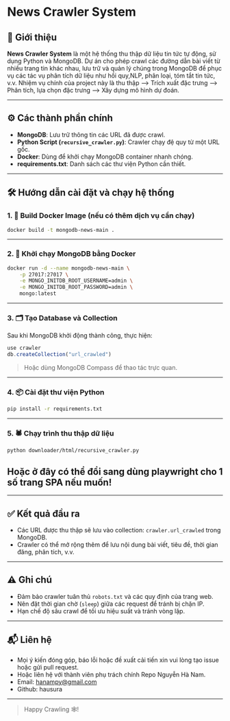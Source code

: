 ﻿#  News Crawler System

## 📌 Giới thiệu

**News Crawler System** là một hệ thống thu thập dữ liệu tin tức tự động, sử dụng Python và MongoDB. Dự án cho phép crawl các đường dẫn bài viết từ nhiều trang tin khác nhau, lưu trữ và quản lý chúng trong MongoDB để phục vụ các tác vụ phân tích dữ liệu như hồi quy,NLP, phân loại, tóm tắt tin tức, v.v.
Nhiệm vụ chính của project này là thu thập --> Trích xuất đặc trưng --> Phân tích, lựa chọn đặc trưng --> Xây dựng mô hình dự đoán.

---

## ⚙️ Các thành phần chính

- **MongoDB**: Lưu trữ thông tin các URL đã được crawl.
- **Python Script (`recursive_crawler.py`)**: Crawler chạy đệ quy từ một URL gốc.
- **Docker**: Dùng để khởi chạy MongoDB container nhanh chóng.
- **requirements.txt**: Danh sách các thư viện Python cần thiết.

---

## 🛠 Hướng dẫn cài đặt và chạy hệ thống

### 1. 🔧 Build Docker Image (nếu có thêm dịch vụ cần chạy)

```bash
docker build -t mongodb-news-main .
```

---

### 2. 🚀 Khởi chạy MongoDB bằng Docker

```bash
docker run -d --name mongodb-news-main \
    -p 27017:27017 \
    -e MONGO_INITDB_ROOT_USERNAME=admin \
    -e MONGO_INITDB_ROOT_PASSWORD=admin \
    mongo:latest
```

---

### 3. 🗂 Tạo Database và Collection

Sau khi MongoDB khởi động thành công, thực hiện:

```js
use crawler
db.createCollection("url_crawled")
```

> Hoặc dùng MongoDB Compass để thao tác trực quan.

---

### 4. 📦 Cài đặt thư viện Python

```bash
pip install -r requirements.txt
```

---

### 5. 🕷 Chạy trình thu thập dữ liệu

```bash
python downloader/html/recursive_crawler.py
```

## Hoặc ở đây có thể đổi sang dùng playwright cho 1 số trang SPA nếu muốn!

---

## ✅ Kết quả đầu ra

- Các URL được thu thập sẽ lưu vào collection: `crawler.url_crawled` trong MongoDB.
- Crawler có thể mở rộng thêm để lưu nội dung bài viết, tiêu đề, thời gian đăng, phân tích, v.v.

---

## ⚠️ Ghi chú

- Đảm bảo crawler tuân thủ `robots.txt` và các quy định của trang web.
- Nên đặt thời gian chờ (`sleep`) giữa các request để tránh bị chặn IP.
- Hạn chế độ sâu crawl để tối ưu hiệu suất và tránh vòng lặp.

---

## 📬 Liên hệ

- Mọi ý kiến đóng góp, báo lỗi hoặc đề xuất cải tiến xin vui lòng tạo issue hoặc gửi pull request.
- Hoặc liên hệ với thành viên phụ trách chính Repo Nguyễn Hà Nam.
- Email: hanampy@gmail.com
- Github: hausura

---

> Happy Crawling 🕸️!
